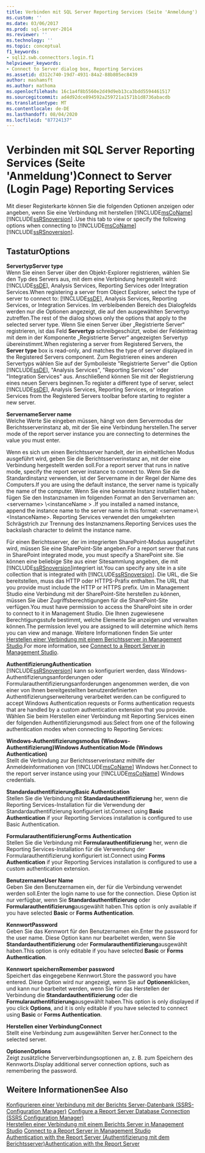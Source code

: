 ```yaml
---
title: Verbinden mit SQL Server Reporting Services (Seite 'Anmeldung') | Microsoft-Dokumentation
ms.custom: ''
ms.date: 03/06/2017
ms.prod: sql-server-2014
ms.reviewer: ''
ms.technology: ''
ms.topic: conceptual
f1_keywords:
- sql12.swb.connecttors.login.f1
helpviewer_keywords:
- Connect to Server dialog box, Reporting Services
ms.assetid: d312c740-19d7-4931-84a2-88b805ec8439
author: mashamsft
ms.author: mathoma
ms.openlocfilehash: 16c1a4f8b5560e2d49d9eb13ca3bdd5594461517
ms.sourcegitcommit: ad4d92dce894592a259721a1571b1d8736abacdb
ms.translationtype: MT
ms.contentlocale: de-DE
ms.lasthandoff: 08/04/2020
ms.locfileid: "87724137"
---
```

# <a name="connect-to-server-login-page-reporting-services"></a><span data-ttu-id="5da71-102">Verbinden mit SQL Server Reporting Services (Seite 'Anmeldung')</span><span class="sxs-lookup"><span data-stu-id="5da71-102">Connect to Server (Login Page) Reporting Services</span></span>
  <span data-ttu-id="5da71-103">Mit dieser Registerkarte können Sie die folgenden Optionen anzeigen oder angeben, wenn Sie eine Verbindung mit herstellen [!INCLUDE[msCoName](../includes/msconame-md.md)] [!INCLUDE[ssRSnoversion](../includes/ssrsnoversion-md.md)] .</span><span class="sxs-lookup"><span data-stu-id="5da71-103">Use this tab to view or specify the following options when connecting to [!INCLUDE[msCoName](../includes/msconame-md.md)] [!INCLUDE[ssRSnoversion](../includes/ssrsnoversion-md.md)].</span></span>  
  
## <a name="options"></a><span data-ttu-id="5da71-104">Tastatur</span><span class="sxs-lookup"><span data-stu-id="5da71-104">Options</span></span>  
 <span data-ttu-id="5da71-105">**Servertyp**</span><span class="sxs-lookup"><span data-stu-id="5da71-105">**Server type**</span></span>  
 <span data-ttu-id="5da71-106">Wenn Sie einen Server über den Objekt-Explorer registrieren, wählen Sie den Typ des Servers aus, mit dem eine Verbindung hergestellt wird: [!INCLUDE[ssDE](../includes/ssde-md.md)], Analysis Services, Reporting Services oder Integration Services.</span><span class="sxs-lookup"><span data-stu-id="5da71-106">When registering a server from Object Explorer, select the type of server to connect to: [!INCLUDE[ssDE](../includes/ssde-md.md)], Analysis Services, Reporting Services, or Integration Services.</span></span> <span data-ttu-id="5da71-107">Im verbleibenden Bereich des Dialogfelds werden nur die Optionen angezeigt, die auf den ausgewählten Servertyp zutreffen.</span><span class="sxs-lookup"><span data-stu-id="5da71-107">The rest of the dialog shows only the options that apply to the selected server type.</span></span> <span data-ttu-id="5da71-108">Wenn Sie einen Server über „Registrierte Server“ registrieren, ist das Feld **Servertyp** schreibgeschützt, wobei der Feldeintrag mit dem in der Komponente „Registrierte Server“ angezeigten Servertyp übereinstimmt.</span><span class="sxs-lookup"><span data-stu-id="5da71-108">When registering a server from Registered Servers, the **Server type** box is read-only, and matches the type of server displayed in the Registered Servers component.</span></span> <span data-ttu-id="5da71-109">Zum Registrieren eines anderen Servertyps wählen Sie auf der Symbolleiste "Registrierte Server" die Option [!INCLUDE[ssDE](../includes/ssde-md.md)], "Analysis Services", "Reporting Services" oder "Integration Services" aus. Anschließend können Sie mit der Registrierung eines neuen Servers beginnen.</span><span class="sxs-lookup"><span data-stu-id="5da71-109">To register a different type of server, select [!INCLUDE[ssDE](../includes/ssde-md.md)], Analysis Services, Reporting Services, or Integration Services from the Registered Servers toolbar before starting to register a new server.</span></span>  
  
 <span data-ttu-id="5da71-110">**Servername**</span><span class="sxs-lookup"><span data-stu-id="5da71-110">**Server name**</span></span>  
 <span data-ttu-id="5da71-111">Welche Werte Sie eingeben müssen, hängt von dem Servermodus der Berichtsserverinstanz ab, mit der Sie eine Verbindung herstellen.</span><span class="sxs-lookup"><span data-stu-id="5da71-111">The server mode of the report server instance you are connecting to determines the value you must enter.</span></span>  
  
 <span data-ttu-id="5da71-112">Wenn es sich um einen Berichtsserver handelt, der im einheitlichen Modus ausgeführt wird, geben Sie die Berichtsserverinstanz an, mit der eine Verbindung hergestellt werden soll.</span><span class="sxs-lookup"><span data-stu-id="5da71-112">For a report server that runs in native mode, specify the report server instance to connect to.</span></span> <span data-ttu-id="5da71-113">Wenn Sie die Standardinstanz verwenden, ist der Servername in der Regel der Name des Computers.</span><span class="sxs-lookup"><span data-stu-id="5da71-113">If you are using the default instance, the server name is typically the name of the computer.</span></span> <span data-ttu-id="5da71-114">Wenn Sie eine benannte Instanz installiert haben, fügen Sie den Instanznamen im folgenden Format an den Servernamen an: \<servername> \\<instanceName \> .</span><span class="sxs-lookup"><span data-stu-id="5da71-114">If you installed a named instance, append the instance name to the server name in this format: \<servername>\\<InstanceName\>.</span></span> <span data-ttu-id="5da71-115">Reporting Services verwendet den umgekehrten Schrägstrich zur Trennung des Instanznamens.</span><span class="sxs-lookup"><span data-stu-id="5da71-115">Reporting Services uses the backslash character to delimit the instance name.</span></span>  
  
 <span data-ttu-id="5da71-116">Für einen Berichtsserver, der im integrierten SharePoint-Modus ausgeführt wird, müssen Sie eine SharePoint-Site angeben.</span><span class="sxs-lookup"><span data-stu-id="5da71-116">For a report server that runs in SharePoint integrated mode, you must specify a SharePoint site.</span></span> <span data-ttu-id="5da71-117">Sie können eine beliebige Site aus einer Sitesammlung angeben, die mit [!INCLUDE[ssRSnoversion](../includes/ssrsnoversion-md.md)]integriert ist.</span><span class="sxs-lookup"><span data-stu-id="5da71-117">You can specify any site in a site collection that is integrated with [!INCLUDE[ssRSnoversion](../includes/ssrsnoversion-md.md)].</span></span> <span data-ttu-id="5da71-118">Die URL, die Sie bereitstellen, muss das HTTP oder HTTPS-Präfix enthalten.</span><span class="sxs-lookup"><span data-stu-id="5da71-118">The URL that you provide must include the HTTP or HTTPS prefix.</span></span> <span data-ttu-id="5da71-119">Um in Management Studio eine Verbindung mit der SharePoint-Site herstellen zu können, müssen Sie über Zugriffsberechtigungen für die SharePoint-Site verfügen.</span><span class="sxs-lookup"><span data-stu-id="5da71-119">You must have permission to access the SharePoint site in order to connect to it in Management Studio.</span></span> <span data-ttu-id="5da71-120">Die Ihnen zugewiesene Berechtigungsstufe bestimmt, welche Elemente Sie anzeigen und verwalten können.</span><span class="sxs-lookup"><span data-stu-id="5da71-120">The permission level you are assigned to will determine which items you can view and manage.</span></span> <span data-ttu-id="5da71-121">Weitere Informationen finden Sie unter [Herstellen einer Verbindung mit einem Berichtsserver in Management Studio](../reporting-services/tools/connect-to-a-report-server-in-management-studio.md).</span><span class="sxs-lookup"><span data-stu-id="5da71-121">For more information, see [Connect to a Report Server in Management Studio](../reporting-services/tools/connect-to-a-report-server-in-management-studio.md).</span></span>  
  
 <span data-ttu-id="5da71-122">**Authentifizierung**</span><span class="sxs-lookup"><span data-stu-id="5da71-122">**Authentication**</span></span>  
 [!INCLUDE[ssRSnoversion](../includes/ssrsnoversion-md.md)] <span data-ttu-id="5da71-123">kann so konfiguriert werden, dass Windows-Authentifizierungsanforderungen oder Formularauthentifizierungsanforderungen angenommen werden, die von einer von Ihnen bereitgestellten benutzerdefinierten Authentifizierungserweiterung verarbeitet werden.</span><span class="sxs-lookup"><span data-stu-id="5da71-123">can be configured to accept Windows Authentication requests or Forms authentication requests that are handled by a custom authentication extension that you provide.</span></span> <span data-ttu-id="5da71-124">Wählen Sie beim Herstellen einer Verbindung mit Reporting Services einen der folgenden Authentifizierungsmodi aus:</span><span class="sxs-lookup"><span data-stu-id="5da71-124">Select from one of the following authentication modes when connecting to Reporting Services:</span></span>  
  
 <span data-ttu-id="5da71-125">**Windows-Authentifizierungsmodus (Windows-Authentifizierung)**</span><span class="sxs-lookup"><span data-stu-id="5da71-125">**Windows Authentication Mode (Windows Authentication)**</span></span>  
 <span data-ttu-id="5da71-126">Stellt die Verbindung zur Berichtsserverinstanz mithilfe der Anmeldeinformationen von [!INCLUDE[msCoName](../includes/msconame-md.md)] Windows her.</span><span class="sxs-lookup"><span data-stu-id="5da71-126">Connect to the report server instance using your [!INCLUDE[msCoName](../includes/msconame-md.md)] Windows credentials.</span></span>  
  
 <span data-ttu-id="5da71-127">**Standardauthentifizierung**</span><span class="sxs-lookup"><span data-stu-id="5da71-127">**Basic Authentication**</span></span>  
 <span data-ttu-id="5da71-128">Stellen Sie die Verbindung mit **Standardauthentifizierung** her, wenn die Reporting Services-Installation für die Verwendung der Standardauthentifizierung konfiguriert ist.</span><span class="sxs-lookup"><span data-stu-id="5da71-128">Connect using **Basic Authentication** if your Reporting Services installation is configured to use Basic Authentication.</span></span>  
  
 <span data-ttu-id="5da71-129">**Formularauthentifizierung**</span><span class="sxs-lookup"><span data-stu-id="5da71-129">**Forms Authentication**</span></span>  
 <span data-ttu-id="5da71-130">Stellen Sie die Verbindung mit **Formularauthentifizierung** her, wenn die Reporting Services-Installation für die Verwendung der Formularauthentifizierung konfiguriert ist.</span><span class="sxs-lookup"><span data-stu-id="5da71-130">Connect using **Forms Authentication** if your Reporting Services installation is configured to use a custom authentication extension.</span></span>  
  
 <span data-ttu-id="5da71-131">**Benutzername**</span><span class="sxs-lookup"><span data-stu-id="5da71-131">**User Name**</span></span>  
 <span data-ttu-id="5da71-132">Geben Sie den Benutzernamen ein, der für die Verbindung verwendet werden soll.</span><span class="sxs-lookup"><span data-stu-id="5da71-132">Enter the login name to use for the connection.</span></span> <span data-ttu-id="5da71-133">Diese Option ist nur verfügbar, wenn Sie **Standardauthentifizierung** oder **Formularauthentifizierung**ausgewählt haben.</span><span class="sxs-lookup"><span data-stu-id="5da71-133">This option is only available if you have selected **Basic** or **Forms Authentication**.</span></span>  
  
 <span data-ttu-id="5da71-134">**Kennwort**</span><span class="sxs-lookup"><span data-stu-id="5da71-134">**Password**</span></span>  
 <span data-ttu-id="5da71-135">Geben Sie das Kennwort für den Benutzernamen ein.</span><span class="sxs-lookup"><span data-stu-id="5da71-135">Enter the password for the user name.</span></span> <span data-ttu-id="5da71-136">Diese Option kann nur bearbeitet werden, wenn Sie **Standardauthentifizierung** oder **Formularauthentifizierung**ausgewählt haben.</span><span class="sxs-lookup"><span data-stu-id="5da71-136">This option is only editable if you have selected **Basic** or **Forms Authentication**.</span></span>  
  
 <span data-ttu-id="5da71-137">**Kennwort speichern**</span><span class="sxs-lookup"><span data-stu-id="5da71-137">**Remember password**</span></span>  
 <span data-ttu-id="5da71-138">Speichert das eingegebene Kennwort.</span><span class="sxs-lookup"><span data-stu-id="5da71-138">Store the password you have entered.</span></span> <span data-ttu-id="5da71-139">Diese Option wird nur angezeigt, wenn Sie auf **Optionen**klicken, und kann nur bearbeitet werden, wenn Sie für das Herstellen der Verbindung die **Standardauthentifizierung** oder die **Formularauthentifizierung**ausgewählt haben.</span><span class="sxs-lookup"><span data-stu-id="5da71-139">This option is only displayed if you click **Options**, and it is only editable if you have selected to connect using **Basic** or **Forms Authentication**.</span></span>  
  
 <span data-ttu-id="5da71-140">**Herstellen einer Verbindung**</span><span class="sxs-lookup"><span data-stu-id="5da71-140">**Connect**</span></span>  
 <span data-ttu-id="5da71-141">Stellt eine Verbindung zum ausgewählten Server her.</span><span class="sxs-lookup"><span data-stu-id="5da71-141">Connect to the selected server.</span></span>  
  
 <span data-ttu-id="5da71-142">**Optionen**</span><span class="sxs-lookup"><span data-stu-id="5da71-142">**Options**</span></span>  
 <span data-ttu-id="5da71-143">Zeigt zusätzliche Serververbindungsoptionen an, z. B. zum Speichern des Kennworts.</span><span class="sxs-lookup"><span data-stu-id="5da71-143">Display additional server connection options, such as remembering the password.</span></span>  
  
## <a name="see-also"></a><span data-ttu-id="5da71-144">Weitere Informationen</span><span class="sxs-lookup"><span data-stu-id="5da71-144">See Also</span></span>  
 <span data-ttu-id="5da71-145">[Konfigurieren einer Verbindung mit der Berichts Server-Datenbank &#40;SSRS-Configuration Manager&#41;](../../2014/sql-server/install/configure-a-report-server-database-connection-ssrs-configuration-manager.md) </span><span class="sxs-lookup"><span data-stu-id="5da71-145">[Configure a Report Server Database Connection  &#40;SSRS Configuration Manager&#41;](../../2014/sql-server/install/configure-a-report-server-database-connection-ssrs-configuration-manager.md) </span></span>  
 <span data-ttu-id="5da71-146">[Herstellen einer Verbindung mit einem Berichts Server in Management Studio](../reporting-services/tools/connect-to-a-report-server-in-management-studio.md) </span><span class="sxs-lookup"><span data-stu-id="5da71-146">[Connect to a Report Server in Management Studio](../reporting-services/tools/connect-to-a-report-server-in-management-studio.md) </span></span>  
 [<span data-ttu-id="5da71-147">Authentication with the Report Server (Authentifizierung mit dem Berichtsserver)</span><span class="sxs-lookup"><span data-stu-id="5da71-147">Authentication with the Report Server</span></span>](../reporting-services/security/authentication-with-the-report-server.md)  
  
  
